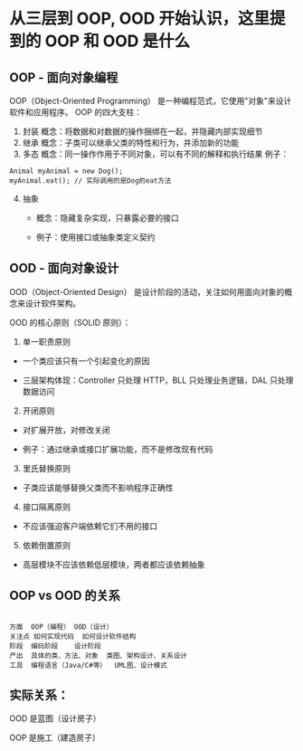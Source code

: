# 从三层到 OOP, OOD 开始认识，这里提到的 OOP 和 OOD 是什么

## OOP - 面向对象编程

OOP（Object-Oriented Programming） 是一种编程范式，它使用"对象"来设计软件和应用程序。
OOP 的四大支柱：

1. 封装
   概念：将数据和对数据的操作捆绑在一起，并隐藏内部实现细节
2. 继承
   概念：子类可以继承父类的特性和行为，并添加新的功能
3. 多态
   概念：同一操作作用于不同对象，可以有不同的解释和执行结果
   例子：

```
Animal myAnimal = new Dog();
myAnimal.eat(); // 实际调用的是Dog的eat方法
```

4. 抽象

   - 概念：隐藏复杂实现，只暴露必要的接口

   - 例子：使用接口或抽象类定义契约

## OOD - 面向对象设计

OOD（Object-Oriented Design） 是设计阶段的活动，关注如何用面向对象的概念来设计软件架构。

OOD 的核心原则（SOLID 原则）：

1. 单一职责原则

- 一个类应该只有一个引起变化的原因

- 三层架构体现：Controller 只处理 HTTP，BLL 只处理业务逻辑，DAL 只处理数据访问

2. 开闭原则

- 对扩展开放，对修改关闭

- 例子：通过继承或接口扩展功能，而不是修改现有代码

3. 里氏替换原则

- 子类应该能够替换父类而不影响程序正确性

4. 接口隔离原则

- 不应该强迫客户端依赖它们不用的接口

5. 依赖倒置原则

- 高层模块不应该依赖低层模块，两者都应该依赖抽象

## OOP vs OOD 的关系

```

方面	OOP（编程）	OOD（设计）
关注点	如何实现代码	如何设计软件结构
阶段	编码阶段	设计阶段
产出	具体的类、方法、对象	类图、架构设计、关系设计
工具	编程语言（Java/C#等）	UML图、设计模式
```

## 实际关系：

OOD 是蓝图（设计房子）

OOP 是施工（建造房子）
